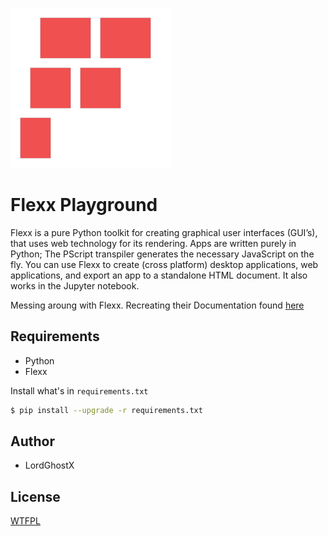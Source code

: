 ![Flexx Logo](img/logo.png)
# Flexx Playground

Flexx is a pure Python toolkit for creating graphical user interfaces (GUI’s), that uses web technology for its rendering. Apps are written purely in Python; The PScript transpiler generates the necessary JavaScript on the fly. You can use Flexx to create (cross platform) desktop applications, web applications, and export an app to a standalone HTML document. It also works in the Jupyter notebook.

Messing aroung with Flexx. Recreating their Documentation found [here](https://flexx.readthedocs.io/en/stable/guide/index.html)

## Requirements
* Python
* Flexx

Install what's in `requirements.txt`
```bash
$ pip install --upgrade -r requirements.txt
```

## Author
* LordGhostX

## License
[WTFPL](http://www.wtfpl.net/)
